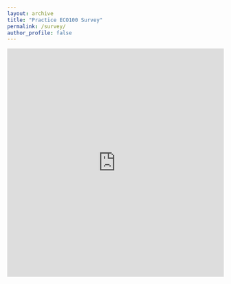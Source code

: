 ```yaml
---
layout: archive
title: "Practice ECO100 Survey"
permalink: /survey/
author_profile: false
---
```


<iframe src="https://docs.google.com/forms/d/e/1FAIpQLSfOKLiO_BvyEwPnv8E2jsm0UWi-71zz-CfRjBkw1Dkb8lN0xg/viewform? usp=pp_url&entry.757081828=I+consent&entry.22990872&entry.422054798&entry.1342174310embedded=true" width="100%" height="530" frameborder="0" marginheight="0" marginwidth="0">Loading...</iframe>
